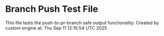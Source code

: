 # Branch Push Test File
This file tests the push-to-pr-branch safe output functionality.
Created by custom engine at: Thu Sep 11 12:15:54 UTC 2025
